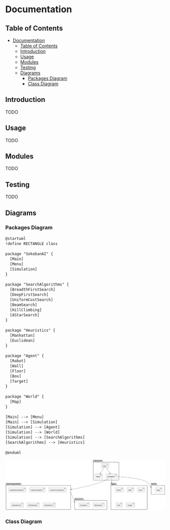 # Documentation

## Table of Contents

- [Documentation](#documentation)
  - [Table of Contents](#table-of-contents)
  - [Introduction](#introduction)
  - [Usage](#usage)
  - [Modules](#modules)
  - [Testing](#testing)
  - [Diagrams](#diagrams)
    - [Packages Diagram](#packages-diagram)
    - [Class Diagram](#class-diagram)

## Introduction

TODO

## Usage

TODO

## Modules

TODO

## Testing

TODO

## Diagrams

### Packages Diagram

  ```plantuml
  @startuml
  !define RECTANGLE class

  package "SokobanAI" {
    [Main]
    [Menu]
    [Simulation]
  }

  package "SearchAlgorithms" {
    [BreadthFirstSearch]
    [DeepFirstSearch]
    [UniformCostSearch]
    [BeamSearch]
    [HillClimbing]
    [AStarSearch]
  }

  package "Heuristics" {
    [Manhattan]
    [Euclidean]
  }

  package "Agent" {
    [Robot]
    [Wall]
    [Floor]
    [Box]
    [Target]
  }

  package "World" {
    [Map]
  }

  [Main] --> [Menu]
  [Main] --> [Simulation]
  [Simulation] --> [Agent]
  [Simulation] --> [World]
  [Simulation] --> [SearchAlgorithms]
  [SearchAlgorithms] --> [Heuristics]

  @enduml
  ```

  ![Packages Diagram](./packages_diagram.png)

### Class Diagram

  ```plantuml
  ```
